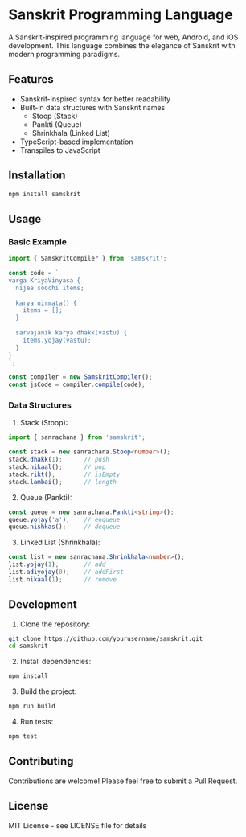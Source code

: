 # Sanskrit Programming Language

A Sanskrit-inspired programming language for web, Android, and iOS development. This language combines the elegance of Sanskrit with modern programming paradigms.

## Features

- Sanskrit-inspired syntax for better readability
- Built-in data structures with Sanskrit names
  - Stoop (Stack)
  - Pankti (Queue)
  - Shrinkhala (Linked List)
- TypeScript-based implementation
- Transpiles to JavaScript

## Installation

```bash
npm install samskrit
```

## Usage

### Basic Example

```typescript
import { SamskritCompiler } from 'samskrit';

const code = `
varga KriyaVinyasa {
  nijee soochi items;
  
  karya nirmata() {
    items = [];
  }
  
  sarvajanik karya dhakk(vastu) {
    items.yojay(vastu);
  }
}
`;

const compiler = new SamskritCompiler();
const jsCode = compiler.compile(code);
```

### Data Structures

1. Stack (Stoop):
```typescript
import { sanrachana } from 'samskrit';

const stack = new sanrachana.Stoop<number>();
stack.dhakk(1);      // push
stack.nikaal();      // pop
stack.rikt();        // isEmpty
stack.lambai();      // length
```

2. Queue (Pankti):
```typescript
const queue = new sanrachana.Pankti<string>();
queue.yojay('a');    // enqueue
queue.nishkas();     // dequeue
```

3. Linked List (Shrinkhala):
```typescript
const list = new sanrachana.Shrinkhala<number>();
list.yojay(1);       // add
list.adiyojay(0);    // addFirst
list.nikaal(1);      // remove
```

## Development

1. Clone the repository:
```bash
git clone https://github.com/yourusername/samskrit.git
cd samskrit
```

2. Install dependencies:
```bash
npm install
```

3. Build the project:
```bash
npm run build
```

4. Run tests:
```bash
npm test
```

## Contributing

Contributions are welcome! Please feel free to submit a Pull Request.

## License

MIT License - see LICENSE file for details